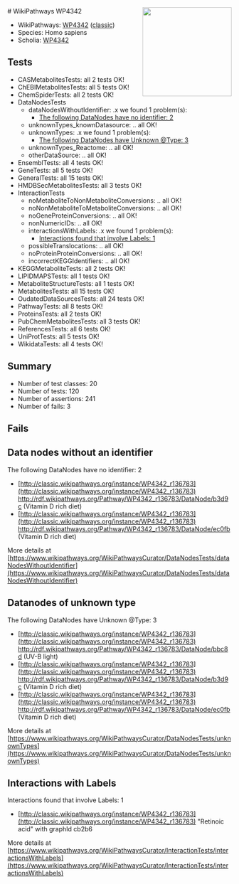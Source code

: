 <img style="float: right; width: 200px" src="https://upload.wikimedia.org/wikipedia/commons/thumb/8/83/Wplogo_with_text_500.png/640px-Wplogo_with_text_500.png" />
# WikiPathways WP4342

* WikiPathways: [WP4342](https://wikipathways.org/pathways/WP4342) ([classic](https://classic.wikipathways.org/instance/WP4342))
* Species: Homo sapiens
* Scholia: [WP4342](https://scholia.toolforge.org/wikipathways/WP4342)
## Tests
* CASMetabolitesTests: all 2 tests OK!
* ChEBIMetabolitesTests: all 5 tests OK!
* ChemSpiderTests: all 2 tests OK!
* DataNodesTests
    * dataNodesWithoutIdentifier: .x we found 1 problem(s):
        * [The following DataNodes have no identifier: 2](#d2d32fa1)
    * unknownTypes_knownDatasource: .. all OK!
    * unknownTypes: .x we found 1 problem(s):
        * [The following DataNodes have Unknown @Type: 3](#839973e1)
    * unknownTypes_Reactome: .. all OK!
    * otherDataSource: .. all OK!
* EnsemblTests: all 4 tests OK!
* GeneTests: all 5 tests OK!
* GeneralTests: all 15 tests OK!
* HMDBSecMetabolitesTests: all 3 tests OK!
* InteractionTests
    * noMetaboliteToNonMetaboliteConversions: .. all OK!
    * noNonMetaboliteToMetaboliteConversions: .. all OK!
    * noGeneProteinConversions: .. all OK!
    * nonNumericIDs: .. all OK!
    * interactionsWithLabels: .x we found 1 problem(s):
        * [Interactions found that involve Labels: 1](#630d2678)
    * possibleTranslocations: .. all OK!
    * noProteinProteinConversions: .. all OK!
    * incorrectKEGGIdentifiers: .. all OK!
* KEGGMetaboliteTests: all 2 tests OK!
* LIPIDMAPSTests: all 1 tests OK!
* MetaboliteStructureTests: all 1 tests OK!
* MetabolitesTests: all 15 tests OK!
* OudatedDataSourcesTests: all 24 tests OK!
* PathwayTests: all 8 tests OK!
* ProteinsTests: all 2 tests OK!
* PubChemMetabolitesTests: all 3 tests OK!
* ReferencesTests: all 6 tests OK!
* UniProtTests: all 5 tests OK!
* WikidataTests: all 4 tests OK!


## Summary

* Number of test classes: 20
* Number of tests: 120
* Number of assertions: 241
* Number of fails: 3

## Fails

<a name="d2d32fa1" />

## Data nodes without an identifier

The following DataNodes have no identifier: 2

* [http://classic.wikipathways.org/instance/WP4342_r136783](http://classic.wikipathways.org/instance/WP4342_r136783) http://rdf.wikipathways.org/Pathway/WP4342_r136783/DataNode/b3d9c (Vitamin D
rich diet)
* [http://classic.wikipathways.org/instance/WP4342_r136783](http://classic.wikipathways.org/instance/WP4342_r136783) http://rdf.wikipathways.org/Pathway/WP4342_r136783/DataNode/ec0fb (Vitamin D
rich diet)


More details at [https://www.wikipathways.org/WikiPathwaysCurator/DataNodesTests/dataNodesWithoutIdentifier](https://www.wikipathways.org/WikiPathwaysCurator/DataNodesTests/dataNodesWithoutIdentifier)

<a name="839973e1" />

## Datanodes of unknown type

The following DataNodes have Unknown @Type: 3

* [http://classic.wikipathways.org/instance/WP4342_r136783](http://classic.wikipathways.org/instance/WP4342_r136783) http://rdf.wikipathways.org/Pathway/WP4342_r136783/DataNode/bbc8d (UV-B light)
* [http://classic.wikipathways.org/instance/WP4342_r136783](http://classic.wikipathways.org/instance/WP4342_r136783) http://rdf.wikipathways.org/Pathway/WP4342_r136783/DataNode/b3d9c (Vitamin D
rich diet)
* [http://classic.wikipathways.org/instance/WP4342_r136783](http://classic.wikipathways.org/instance/WP4342_r136783) http://rdf.wikipathways.org/Pathway/WP4342_r136783/DataNode/ec0fb (Vitamin D
rich diet)


More details at [https://www.wikipathways.org/WikiPathwaysCurator/DataNodesTests/unknownTypes](https://www.wikipathways.org/WikiPathwaysCurator/DataNodesTests/unknownTypes)

<a name="630d2678" />

## Interactions with Labels

Interactions found that involve Labels: 1

* [http://classic.wikipathways.org/instance/WP4342_r136783](http://classic.wikipathways.org/instance/WP4342_r136783) "Retinoic acid" with graphId cb2b6


More details at [https://www.wikipathways.org/WikiPathwaysCurator/InteractionTests/interactionsWithLabels](https://www.wikipathways.org/WikiPathwaysCurator/InteractionTests/interactionsWithLabels)


